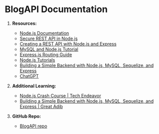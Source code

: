 # BlogAPI Documentation

1. **Resources:**

   - [Node.js Documentation](https://nodejs.org/docs/latest/api/)
   - [Secure REST API in Node.js](https://www.toptal.com/nodejs/secure-rest-api-in-nodejs)
   - [Creating a REST API with Node.js and Express](https://blog.postman.com/how-to-create-a-rest-api-with-node-js-and-express/)
   - [MySQL and Node.js Tutorial](https://www.mysqltutorial.org/mysql-nodejs/select/)
   - [Express.js Routing Guide](https://expressjs.com/en/guide/routing.html)
   - [Node.js Tutorials](https://www.tutorialspoint.com/nodejs/index.htm)
   - [Building a Simple Backend with Node.js, MySQL, Sequelize, and Express](https://medium.com/@clint360.rebase/building-a-simple-backend-with-nodejs-mysql-sequelize-and-express-e08f021537dd)
   - [ChatGPT](https://chat.openai.com/)

2. **Additional Learning:**

   - [Node.js Crash Course | Tech Endeavor](https://www.youtube.com/watch?v=DBFIp1kIqMs&ab_channel=TechEndeavor)
   - [Building a Simple Backend with Node.js, MySQL, Sequelize, and Express | Great Adib](https://www.youtube.com/watch?v=tpso18ghda4&ab_channel=GreatAdib)

3. **GitHub Repo:**
   - [BlogAPI repo](https://github.com/ismaelbouzrouti/blogAPI)
